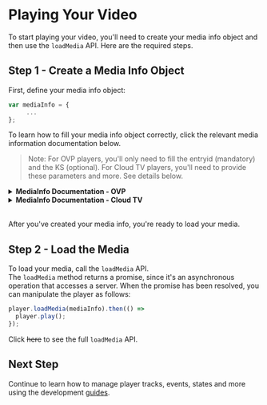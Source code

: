 # Playing Your Video

To start playing your video, you'll need to create your media info object and then use the `loadMedia` API. Here are the required steps.

## Step 1 - Create a Media Info Object

First, define your media info object:

```js
var mediaInfo = {
     ...
};
```

To learn how to fill your media info object correctly, click the relevant media information documentation below.

> Note: For OVP players, you'll only need to fill the entryid (mandatory) and the KS (optional). For Cloud TV players, you'll need to provide these parameters and more. See details below.

<details><summary><b>MediaInfo Documentation - OVP</b></summary>
<p>

### `mediaInfo` Structure

```js
{
  entryId: string,
  ks: string
}
```

**Parameters**

| Name      | Type     | Required | Description                     | Possible Values | Default Value |
| --------- | -------- | -------- | ------------------------------- | --------------- | ------------- |
| `entryId` | `string` | V        | The entry ID of the media       |
| `ks`      | `string` |          | The KS (Kaltura Session) secret |

### Examples

#### Basic Usage

```js
var mediaInfo = {
  entryId: 'YOUR_ENTRY_ID'
};
```

#### Using the KS

```js
var mediaInfo = {
  entryId: 'YOUR_ENTRY_ID',
  ks: 'YOUR_KS'
};
```

</p>
</details>

<details><summary><b>MediaInfo Documentation - Cloud TV</b></summary>
<p>

### `mediaInfo` Structure

```js
{
  entryId: string,
  ks: string,
  mediaType: string,
  contextType: string,
  protocol: string,
  fileIds: string,
  formats: Array<string>
}
```

**Parameters**

| Name          | Type            | Required | Description                            | Possible Values                                        | Default Value |
| ------------- | --------------- | -------- | -------------------------------------- | ------------------------------------------------------ | ------------- |
| `entryId`     | `string`        | V        | The entry ID of the media              |
| `mediaType`   | `string`        |          | The type of the specific media         | `"media"`, `"epg"`, `"recording"`                      | `"media"`     |
| `contextType` | `string`        |          | The playback context type              | `"PLAYBACK"`, `"CATCHUP"`, `"START_OVER"`, `"TRAILER"` | `"PLAYBACK"`  |
| `ks`          | `string`        |          | The KS (Kaltura Session) secret        |
| `protocol`    | `string`        |          | The protocol of the specific media     | `"https"`, `"http"`                                    |
| `fileIds`     | `string`        |          | List of comma-separated media file IDs |
| `formats`     | `Array<string>` |          | Device types as defined in the system. |

## Examples

Let's look at some examples.

### Basic Usage

```js
var mediaInfo = {
  entryId: 'YOUR_ENTRY_ID'
};
```

### Using the KS

```js
var mediaInfo = {
  entryId: 'YOUR_ENTRY_ID',
  ks: 'YOUR_KS'
  ...
};
```

### Specify a Protocol

```js
var mediaInfo = {
  entryId: 'YOUR_ENTRY_ID',
  protocol: 'https'
  ...
};
```

### Specify a Media Type

```js
var mediaInfo = {
  entryId: 'YOUR_ENTRY_ID',
  mediaType: 'epg'
  ...
};
```

### Specify a Context Type

```js
var mediaInfo = {
  entryId: 'YOUR_ENTRY_ID',
  contextType: 'TRAILER'
  ...
};
```

### Specify the File IDs

```js
var mediaInfo = {
  entryId: 'YOUR_ENTRY_ID',
  fileIds: 'FILE_ID1,FILE_ID2'
  ...
};
```

### Specify Device Formats

```js
var mediaInfo = {
  entryId: 'YOUR_ENTRY_ID',
  formats: ['Device_Format_1', 'Device_Format_2', 'Device_Format_3']
  ...
};
```

</p>
</details>

<br>After you've created your media info, you're ready to load your media.

## Step 2 - Load the Media

To load your media, call the `loadMedia` API.
<br>The `loadMedia` method returns a promise, since it's an asynchronous operation that accesses a server. When the promise has been resolved, you can manipulate the player as follows:

```js
player.loadMedia(mediaInfo).then(() =>
  player.play();
});
```

Click ~~here~~ to see the full `loadMedia` API.

## Next Step

Continue to learn how to manage player tracks, events, states and more using the development [guides](./guides.md).
